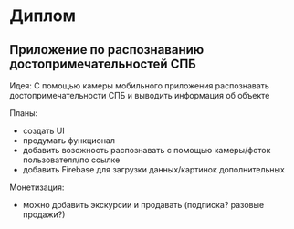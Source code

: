 # Диплом 

## Приложение по распознаванию достопримечательностей СПБ 

Идея:
C помощью камеры мобильного приложения распознавать достопримечательности СПБ и выводить информация об объекте

Планы: 
- создать UI
- продумать функционал
- добавить возожность распознавать с помощью камеры/фоток пользователя/по ссылке 
- добавить Firebase для загрузки данных/картинок дополнительных

Монетизация:
- можно добавить экскурсии и продавать (подписка? разовые продажи?) 
